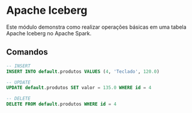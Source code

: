 # Apache Iceberg

Este módulo demonstra como realizar operações básicas em uma tabela Apache Iceberg no Apache Spark.

## Comandos

```sql
-- INSERT
INSERT INTO default.produtos VALUES (4, 'Teclado', 120.0)

-- UPDATE
UPDATE default.produtos SET valor = 135.0 WHERE id = 4

-- DELETE
DELETE FROM default.produtos WHERE id = 4
```
